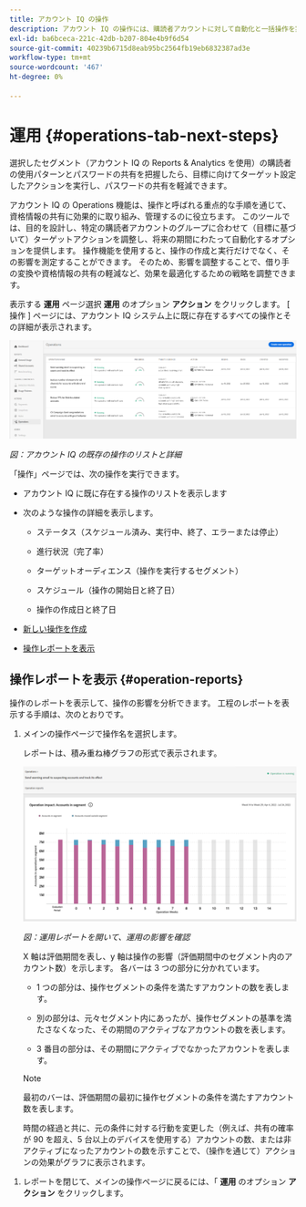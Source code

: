 ```yaml
---
title: アカウント IQ の操作
description: アカウント IQ の操作には、購読者アカウントに対して自動化と一括操作を実行し、その効果を追跡するアクションを実行する必要があります。
exl-id: ba6bceca-221c-42db-b207-804e4b9f6d54
source-git-commit: 40239b6715d8eab95bc2564fb19eb6832387ad3e
workflow-type: tm+mt
source-wordcount: '467'
ht-degree: 0%

---
```


# 運用 {#operations-tab-next-steps}

選択したセグメント（アカウント IQ の Reports &amp; Analytics を使用）の購読者の使用パターンとパスワードの共有を把握したら、目標に向けてターゲット設定したアクションを実行し、パスワードの共有を軽減できます。

アカウント IQ の Operations 機能は、操作と呼ばれる重点的な手順を通じて、資格情報の共有に効果的に取り組み、管理するのに役立ちます。 このツールでは、目的を設計し、特定の購読者アカウントのグループに合わせて（目標に基づいて）ターゲットアクションを調整し、将来の期間にわたって自動化するオプションを提供します。 操作機能を使用すると、操作の作成と実行だけでなく、その影響を測定することができます。 そのため、影響を調整することで、借り手の変換や資格情報の共有の軽減など、効果を最適化するための戦略を調整できます。

表示する **運用** ページ選択 **運用** のオプション **アクション** をクリックします。 [ 操作 ] ページには、アカウント IQ システム上に既に存在するすべての操作とその詳細が表示されます。

![](assets/operations-page.png)

*図：アカウント IQ の既存の操作のリストと詳細*

「操作」ページでは、次の操作を実行できます。

* アカウント IQ に既に存在する操作のリストを表示します

* 次のような操作の詳細を表示します。

   * ステータス（スケジュール済み、実行中、終了、エラーまたは停止）

   * 進行状況（完了率）

   * ターゲットオーディエンス（操作を実行するセグメント）

   * スケジュール（操作の開始日と終了日）

   * 操作の作成日と終了日

* [新しい操作を作成](/help/AccountIQ/operation-affecting-user-segment.md)

* [操作レポートを表示](#operation-reports)

<!--* Search from the list of operations using Search field

* Stop an operation.

* Create a duplicate operation.

* [Configure columns of Operations details page](#configure-columns)-->

## 操作レポートを表示 {#operation-reports}

操作のレポートを表示して、操作の影響を分析できます。 工程のレポートを表示する手順は、次のとおりです。

1. メインの操作ページで操作名を選択します。

   レポートは、積み重ね棒グラフの形式で表示されます。

   ![](assets/operation-impact-report.png)

   *図：運用レポートを開いて、運用の影響を確認*

   X 軸は評価期間を表し、y 軸は操作の影響（評価期間中のセグメント内のアカウント数）を示します。 各バーは 3 つの部分に分かれています。

   * 1 つの部分は、操作セグメントの条件を満たすアカウントの数を表します。

   * 別の部分は、元々セグメント内にあったが、操作セグメントの基準を満たさなくなった、その期間のアクティブなアカウントの数を表します。

   * 3 番目の部分は、その期間にアクティブでなかったアカウントを表します。
   >[!NOTE]
   >
   >最初のバーは、評価期間の最初に操作セグメントの条件を満たすアカウント数を表します。

   時間の経過と共に、元の条件に対する行動を変更した（例えば、共有の確率が 90 を超え、5 台以上のデバイスを使用する）アカウントの数、または非アクティブになったアカウントの数を示すことで、（操作を通じて）アクションの効果がグラフに表示されます。

<!--For example, in the above image the variable on the y-axis is number of accounts. Looking at the graph you can compare the number of accounts that are in the operations' segment versus the number of accounts that are outside the operations segment at a particular time (such as week 2nd of the operations evaluation period). Therefore, you can analyze how over the evaluation period do number of accounts vary within the operation segment and outside the segment.

So, if your operation was to send out warning emails to suspecting accounts, and accounts in operations segment were those with sharing probability more than 90 and using more than 5 devices to stream content, then in the beginning of the evaluation period accounts in segment are more than 17 thousand. This number changes over the evaluation period as shown in the graph, thereby indicating the impact of operation. Based on the evaluation, you can take remedial measures on suspecting accounts, or continue with the operation, or adjust your strategy for better outcomes to curb credential sharing.-->

1. レポートを閉じて、メインの操作ページに戻るには、「 **運用** のオプション **アクション** をクリックします。

<!--

![](assets/operations-details.png)

*Figure: Operation details*
## Configure columns {#configure-columns}

You can select the icon to **Configure columns** on the top of the operations table.

![](assets/config-columns.png)

*Figure: Configure columns of Operations details page*-->